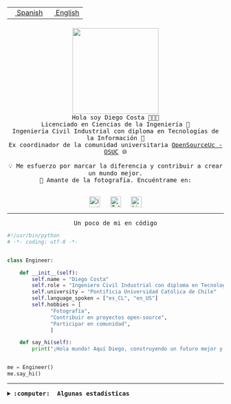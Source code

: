 <table border="0"  align="right">
 <tr><td><a href="README.md"><img src="https://upload.wikimedia.org/wikipedia/commons/thumb/8/89/Bandera_de_Espa%C3%B1a.svg/1200px-Bandera_de_Espa%C3%B1a.svg.png" height="10"> Spanish</a></td>
 <td><a href="README.en.md"><img src="https://upload.wikimedia.org/wikipedia/commons/a/a4/Flag_of_the_United_States.svg" height="10"> English</a></td></tr>
</table><br><br><br>

<p align="center">
  <img src="https://github.com/diegocostares/diegocostares/blob/main/Images/aaa2.gif?raw=true" height="200px" weight="200px">
  <br><samp>
    Hola soy Diego Costa 👨🏻‍💻<br>
    Licenciado en Ciencias de la Ingeniería 🤖<br>
    Ingeniería Civil Industrial con diploma en Tecnologías de la Información 🧠<br>
    Ex coordinador de la comunidad universitaria <a href="https://github.com/open-source-uc">OpenSourceUc - OSUC</a> 🌐<br>
  <br>
    💡 Me esfuerzo por marcar la diferencia y contribuir a crear un mundo mejor.<br>
    📸 Amante de la fotografía. Encuéntrame en: <br>
  <br></samp>
</p>

<p align="center">
   <a href="https://instagram.com/diegocosta_no" target="blank">
      <img align="center" src="https://cdn.jsdelivr.net/npm/simple-icons@3.0.1/icons/instagram.svg" alt="instagram" height="25px" width="25px" />
      &#8203;
   </a>
   &nbsp; &nbsp; &nbsp;
   <a href="https://t.me/diegocosta_no" target="blank">
      <img align="center" alt="Telegram" width="25px" src="https://icons-for-free.com/iconfiles/png/512/Telegram-1324888767380505522.png" />
      &#8203;
   </a>
   &nbsp; &nbsp; &nbsp;
   <a href="https://www.linkedin.com/in/diegocostar/" target="blank">
      <img align="center" alt="LinkedIn" width="25px" src="https://img.icons8.com/metro/452/linkedin.png" />
      &#8203;
   </a>
</p>

---

<p align="center"><front size="25"><samp>Un poco de mi en código</samp></front></p>

```python
#!/usr/bin/python
# -*- coding: utf-8 -*-


class Engineer:

    def __init__(self):
        self.name = "Diego Costa"
        self.role = "Ingeniero Civil Industrial con diploma en Tecnologías de la Información"
        self.university = "Pontificia Universidad Católica de Chile"
        self.language_spoken = ["es_CL", "en_US"]
        self.hobbies = [
              "Fotografía",
              "Contribuir en proyectos open-source",
              "Participar en comunidad",
              ]

    def say_hi(self):
        print("¡Hola mundo! Aquí Diego, construyendo un futuro mejor y cambiando el mundo.")


me = Engineer()
me.say_hi()
```

---

<details>
  <summary><b><samp>:computer: &nbsp;Algunas estadísticas</samp></b></summary>
  <br/></p>

<!--START_SECTION:waka-->
![Code Time](http://img.shields.io/badge/Code%20Time-1%2C972%20hrs%2052%20mins-blue)

📅 **Soy más productivo los Miércoles** 

```text
Lunes                    16440 commits       █░░░░░░░░░░░░░░░░░░░░░░░░   05.73 % 
Martes                   13206 commits       █░░░░░░░░░░░░░░░░░░░░░░░░   04.60 % 
Miércoles                88523 commits       ████████░░░░░░░░░░░░░░░░░   30.84 % 
Jueves                   78728 commits       ███████░░░░░░░░░░░░░░░░░░   27.43 % 
Viernes                  82365 commits       ███████░░░░░░░░░░░░░░░░░░   28.70 % 
Sábado                   7365 commits        █░░░░░░░░░░░░░░░░░░░░░░░░   02.57 % 
Domingo                  395 commits         ░░░░░░░░░░░░░░░░░░░░░░░░░   00.14 % 
```


📊 **Esta semana me dediqué a** 

```text
🐱‍💻 Proyectos: 
buk-webapp               16 hrs 45 mins      ███████████████████████░░   91.85 % 
seminario_ia             55 mins             █░░░░░░░░░░░░░░░░░░░░░░░░   05.11 % 
testing                  20 mins             ░░░░░░░░░░░░░░░░░░░░░░░░░   01.89 % 
FrostAway                12 mins             ░░░░░░░░░░░░░░░░░░░░░░░░░   01.14 % 
```


 Last Updated on 01/11/2024 21:54:15 UTC
<!--END_SECTION:waka-->

<p align="center"> <img src="https://github-readme-stats.vercel.app/api?username=diegocostares&show_icons=true&theme=ayu-mirage" alt="abhisheknaiidu" /></p>

</details>
